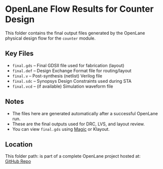# OpenLane Flow Results for Counter Design

This folder contains the final output files generated by the OpenLane physical design flow for the `counter` module.

## Key Files

- `final.gds` – Final GDSII file used for fabrication (layout)
- `final.def` – Design Exchange Format file for routing/layout
- `final.v` – Post-synthesis (netlist) Verilog file
- `final.sdc` – Synopsys Design Constraints used during STA
- `final.vcd` – (if available) Simulation waveform file

## Notes

- The files here are generated automatically after a successful OpenLane run.
- These are the final outputs used for DRC, LVS, and layout review.
- You can view `final.gds` using [Magic](https://github.com/RTimothyEdwards/magic) or Klayout.

## Location

This folder path:
is part of a complete OpenLane project hosted at:  
[GitHub Repo](https://github.com/Awaizlogde/Counter_OpenLane)
